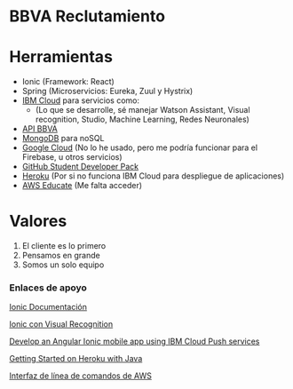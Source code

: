 # BBVA Reclutamiento

# Herramientas
* Ionic (Framework: React)
* Spring (Microservicios: Eureka, Zuul y Hystrix)
* [IBM Cloud](https://cloud.ibm.com/login) para servicios como:
    * (Lo que se desarrolle, sé manejar Watson Assistant, Visual recognition, Studio, Machine Learning, Redes Neuronales)
* [API BBVA](https://www.bbvaapimarket.com/login)
* [MongoDB](https://cloud.mongodb.com/user?n=%2Fv2%2F5db66cc379358e05bf7dca42&nextHash=%23clusters#/atlas/login) para noSQL
* [Google Cloud](https://cloud.google.com/) (No lo he usado, pero me podría funcionar para el Firebase, u otros servicios)
* [GitHub Student Developer Pack](https://education.github.com/pack/offers)
* [Heroku](https://id.heroku.com/login) (Por si no funciona IBM Cloud para despliegue de aplicaciones)
* [AWS Educate](https://www.awseducate.com/signin/SiteLogin) (Me falta acceder)

# Valores
1. El cliente es lo primero
2. Pensamos en grande
3. Somos un solo equipo


### Enlaces de apoyo

[Ionic Documentación](https://ionicframework.com/docs/)

[Ionic con Visual Recognition](https://www.raymondcamden.com/2015/08/05/a-real-world-app-with-ibm-bluemix-node-cordova-and-ionic)

[Develop an Angular Ionic mobile app using IBM Cloud Push services](https://www.ibm.com/developerworks/cloud/library/cl-develop-angular-ionic-mobile-applications-using-bluemix-push/index.html?fbclid=IwAR1ZkhpK5jJJKvYthed3AzSIRIYkUXDfIiCZ_BaUUjyew5Lu4Xo5IcBxtio)

[Getting Started on Heroku with Java](https://devcenter.heroku.com/articles/getting-started-with-java)

[Interfaz de línea de comandos de AWS](https://aws.amazon.com/es/cli/)